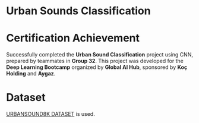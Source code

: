 # Urban Sounds Classification
# Certification Achievement
Successfully completed the **Urban Sound Classification** project using CNN, prepared by teammates in **Group 32**. This project was developed for the **Deep Learning Bootcamp** organized by **Global AI Hub**, sponsored by **Koç Holding** and **Aygaz**.

# Dataset
[URBANSOUND8K DATASET](https://urbansounddataset.weebly.com/urbansound8k.html) is used. 

